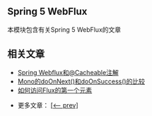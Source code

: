 ## Spring 5 WebFlux

本模块包含有关Spring 5 WebFlux的文章

## 相关文章

+ [Spring Webflux和@Cacheable注解](http://tu-yucheng.github.io/spring/2023/05/13/spring-webflux-cacheable.html)
+ [Mono的doOnNext()和doOnSuccess()的比较](http://tu-yucheng.github.io/spring/2023/05/13/mono-doonnext-doonsuccess.html)
+ [如何访问Flux的第一个元素](http://tu-yucheng.github.io/spring/2023/05/13/java-flux-first-element.html)

- 更多文章： [[<-- prev]](../spring-5-webflux-1/README.md)